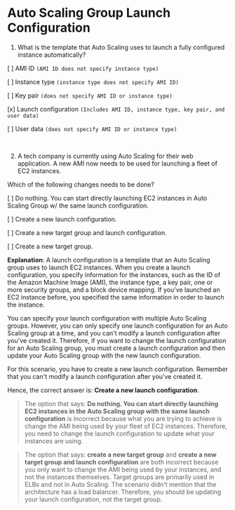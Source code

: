 # Auto Scaling Group Launch Configuration

1. What is the template that Auto Scaling uses to launch a fully configured instance automatically?

[ ] AMI ID `(AMI ID does not specify instance type)`

[ ] Instance type `(instance type does not specify AMI ID)`

[ ] Key pair `(does not specify AMI ID or instance type)`

[x] Launch configuration `(Includes AMI ID, instance type, key pair, and user data)`

[ ] User data `(does not specify AMI ID or instance type)`

<br />

2. A tech company is currently using Auto Scaling for their web application. A new AMI now needs to be used for launching a fleet of EC2 instances.

Which of the following changes needs to be done?

[ ] Do nothing. You can start directly launching EC2 instances in Auto Scaling Group w/ the same launch configuration.

[ ] Create a new launch configuration.

[ ] Create a new target group and launch configuration.

[ ] Create a new target group.

**Explanation**: A launch configuration is a template that an Auto Scaling group uses to launch EC2 instances. When you create a launch configuration, you specify information for the instances, such as the ID of the Amazon Machine Image (AMI), the instance type, a key pair, one or more security groups, and a block device mapping. If you've launched an EC2 instance before, you specified the same information in order to launch the instance.

You can specify your launch configuration with multiple Auto Scaling groups. However, you can only specify one launch configuration for an Auto Scaling group at a time, and you can't modify a launch configuration after you've created it. Therefore, if you want to change the launch configuration for an Auto Scaling group, you must create a launch configuration and then update your Auto Scaling group with the new launch configuration.

For this scenario, you have to create a new launch configuration. Remember that you can't modify a launch configuration after you've created it.

Hence, the correct answer is: **Create a new launch configuration**.

> The option that says: **Do nothing. You can start directly launching EC2 instances in the Auto Scaling group with the same launch configuration** is incorrect because what you are trying to achieve is change the AMI being used by your fleet of EC2 instances. Therefore, you need to change the launch configuration to update what your instances are using.

> The option that says: **create a new target group** and **create a new target group and launch configuration** are both incorrect because you only want to change the AMI being used by your instances, and not the instances themselves. Target groups are primarily used in ELBs and not in Auto Scaling. The scenario didn't mention that the architecture has a load balancer. Therefore, you should be updating your launch configuration, not the target group.

<br />
